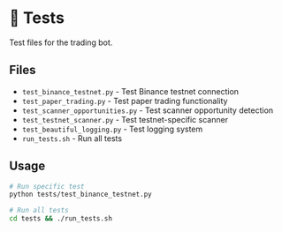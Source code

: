 # 🧪 Tests

Test files for the trading bot.

## Files
- `test_binance_testnet.py` - Test Binance testnet connection
- `test_paper_trading.py` - Test paper trading functionality
- `test_scanner_opportunities.py` - Test scanner opportunity detection
- `test_testnet_scanner.py` - Test testnet-specific scanner
- `test_beautiful_logging.py` - Test logging system
- `run_tests.sh` - Run all tests

## Usage
```bash
# Run specific test
python tests/test_binance_testnet.py

# Run all tests
cd tests && ./run_tests.sh
```

